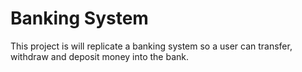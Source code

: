 # Banking System

This project is will replicate a banking system so a user can transfer, withdraw and deposit money into the bank.
